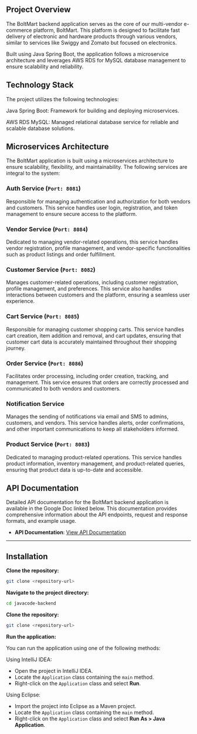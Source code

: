 
## Project Overview

The BoltMart backend application serves as the core of our multi-vendor e-commerce platform, BoltMart. This platform is designed to facilitate fast delivery of electronic and hardware products through various vendors, similar to services like Swiggy and Zomato but focused on electronics.

Built using Java Spring Boot, the application follows a microservice architecture and leverages AWS RDS for MySQL database management to ensure scalability and reliability.

## Technology Stack

The project utilizes the following technologies:

Java Spring Boot: Framework for building and deploying microservices.

AWS RDS MySQL: Managed relational database service for reliable and scalable database solutions.

## Microservices Architecture

The BoltMart application is built using a microservices architecture to ensure scalability, flexibility, and maintainability. The following services are integral to the system:

### **Auth Service** (`Port: 8081`)
Responsible for managing authentication and authorization for both vendors and customers. This service handles user login, registration, and token management to ensure secure access to the platform.

### **Vendor Service** (`Port: 8084`)
Dedicated to managing vendor-related operations, this service handles vendor registration, profile management, and vendor-specific functionalities such as product listings and order fulfillment.

### **Customer Service** (`Port: 8082`)
Manages customer-related operations, including customer registration, profile management, and preferences. This service also handles interactions between customers and the platform, ensuring a seamless user experience.

### **Cart Service** (`Port: 8085`)
Responsible for managing customer shopping carts. This service handles cart creation, item addition and removal, and cart updates, ensuring that customer cart data is accurately maintained throughout their shopping journey.

### **Order Service** (`Port: 8086`)
Facilitates order processing, including order creation, tracking, and management. This service ensures that orders are correctly processed and communicated to both vendors and customers.

### **Notification Service**
Manages the sending of notifications via email and SMS to admins, customers, and vendors. This service handles alerts, order confirmations, and other important communications to keep all stakeholders informed.

### **Product Service** (`Port: 8083`)
Dedicated to managing product-related operations. This service handles product information, inventory management, and product-related queries, ensuring that product data is up-to-date and accessible.


## API Documentation

Detailed API documentation for the BoltMart backend application is available in the Google Doc linked below. This documentation provides comprehensive information about the API endpoints, request and response formats, and example usage.

- **API Documentation**: [View API Documentation](https://docs.google.com/document/d/1QFuJw2Qg0L6cFGXVyDb0ka3-fv1rDRa4o344gsu4KAQ/edit?usp=sharing)


---------
## Installation

 **Clone the repository:**

```bash
git clone <repository-url>
```
    
**Navigate to the project directory:**

```bash
cd javacode-backend
```

**Clone the repository:**

```bash
git clone <repository-url>
```

**Run the application:**

You can run the application using one of the following methods:

Using IntelliJ IDEA:
 - Open the project in IntelliJ IDEA.
 - Locate the `Application` class containing the `main` method.
 - Right-click on the `Application` class and select **Run**.

Using Eclipse:
   - Import the project into Eclipse as a Maven project.
   - Locate the `Application` class containing the `main` method.
   - Right-click on the `Application` class and select **Run As > Java Application**.






